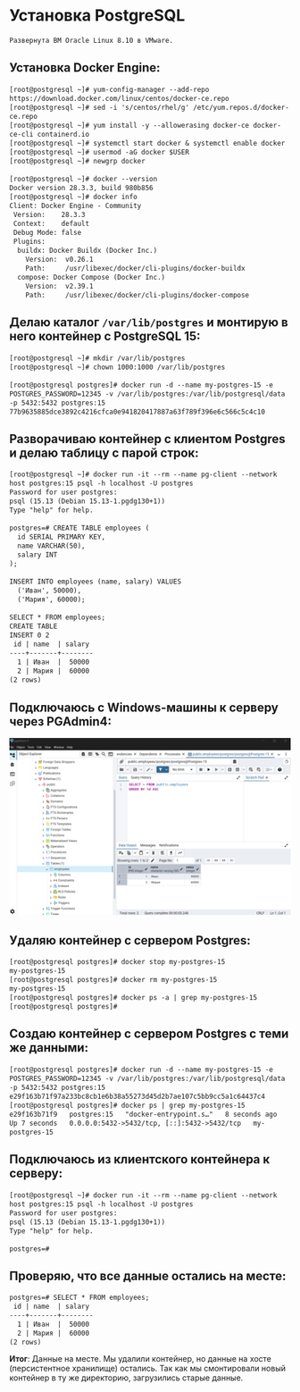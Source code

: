 # Установка PostgreSQL 
```
Развернута ВМ Oracle Linux 8.10 в VMware.
```
## Установка Docker Engine:
```
[root@postgresql ~]# yum-config-manager --add-repo https://download.docker.com/linux/centos/docker-ce.repo
[root@postgresql ~]# sed -i 's/centos/rhel/g' /etc/yum.repos.d/docker-ce.repo
[root@postgresql ~]# yum install -y --allowerasing docker-ce docker-ce-cli containerd.io
[root@postgresql ~]# systemctl start docker & systemctl enable docker
[root@postgresql ~]# usermod -aG docker $USER
[root@postgresql ~]# newgrp docker

[root@postgresql ~]# docker --version
Docker version 28.3.3, build 980b856
[root@postgresql ~]# docker info
Client: Docker Engine - Community
 Version:    28.3.3
 Context:    default
 Debug Mode: false
 Plugins:
  buildx: Docker Buildx (Docker Inc.)
    Version:  v0.26.1
    Path:     /usr/libexec/docker/cli-plugins/docker-buildx
  compose: Docker Compose (Docker Inc.)
    Version:  v2.39.1
    Path:     /usr/libexec/docker/cli-plugins/docker-compose
```
## Делаю каталог `/var/lib/postgres` и монтирую в него контейнер с PostgreSQL 15:
```
[root@postgresql ~]# mkdir /var/lib/postgres
[root@postgresql ~]# chown 1000:1000 /var/lib/postgres

[root@postgresql postgres]# docker run -d --name my-postgres-15 -e POSTGRES_PASSWORD=12345 -v /var/lib/postgres:/var/lib/postgresql/data -p 5432:5432 postgres:15
77b9635885dce3892c4216cfca0e941820417887a63f789f396e6c566c5c4c10
```
## Разворачиваю контейнер с клиентом Postgres и делаю таблицу с парой строк:
```
[root@postgresql ~]# docker run -it --rm --name pg-client --network host postgres:15 psql -h localhost -U postgres
Password for user postgres:
psql (15.13 (Debian 15.13-1.pgdg130+1))
Type "help" for help.

postgres=# CREATE TABLE employees (
  id SERIAL PRIMARY KEY,
  name VARCHAR(50),
  salary INT
);

INSERT INTO employees (name, salary) VALUES
  ('Иван', 50000),
  ('Мария', 60000);

SELECT * FROM employees;
CREATE TABLE
INSERT 0 2
 id | name  | salary
----+-------+--------
  1 | Иван  |  50000
  2 | Мария |  60000
(2 rows)
```
## Подключаюсь с Windows-машины к серверу через PGAdmin4:
![alt text](https://github.com/H311A/otus-PostgreSQL-2025-07-KocherovaAO/blob/main/Домашние%20Задания/Скриншоты/hmwk2screen1.png)

## Удаляю контейнер с сервером Postgres:
```
[root@postgresql postgres]# docker stop my-postgres-15
my-postgres-15
[root@postgresql postgres]# docker rm my-postgres-15
my-postgres-15
[root@postgresql postgres]# docker ps -a | grep my-postgres-15
[root@postgresql postgres]#
```
## Создаю контейнер с сервером Postgres с теми же данными: 
```
[root@postgresql postgres]# docker run -d --name my-postgres-15 -e POSTGRES_PASSWORD=12345 -v /var/lib/postgres:/var/lib/postgresql/data -p 5432:5432 postgres:15
e29f163b71f97a233bc8cb1e6b38a55273d45d2b7ae107c5bb9cc5a1c64437c4
[root@postgresql postgres]# docker ps | grep my-postgres-15
e29f163b71f9   postgres:15   "docker-entrypoint.s…"   8 seconds ago   Up 7 seconds   0.0.0.0:5432->5432/tcp, [::]:5432->5432/tcp   my-postgres-15
```
## Подключаюсь из клиентского контейнера к серверу: 
```
[root@postgresql ~]# docker run -it --rm --name pg-client --network host postgres:15 psql -h localhost -U postgres
Password for user postgres:
psql (15.13 (Debian 15.13-1.pgdg130+1))
Type "help" for help.

postgres=#
```
## Проверяю, что все данные остались на месте:
```
postgres=# SELECT * FROM employees;
 id | name  | salary
----+-------+--------
  1 | Иван  |  50000
  2 | Мария |  60000
(2 rows)
```
**Итог**: Данные на месте. Мы удалили контейнер, но данные на хосте (персистентное хранилище) остались. Так как мы смонтировали новый контейнер в ту же директорию, загрузились старые данные.
